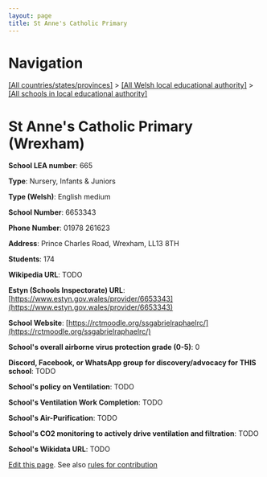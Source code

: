 ```yaml
---
layout: page
title: St Anne's Catholic Primary
---
```

# Navigation

[[All countries/states/provinces]](../../..) > [[All Welsh local educational authority]](../..) > [[All schools in local educational authority]](..)

# St Anne's Catholic Primary (Wrexham)

**School LEA number**: 665

**Type**: Nursery, Infants & Juniors

**Type (Welsh)**: English medium

**School Number**: 6653343

**Phone Number**: 01978 261623

**Address**: Prince Charles Road, Wrexham, LL13 8TH

**Students**: 174

**Wikipedia URL**: TODO

**Estyn (Schools Inspectorate) URL**: [https://www.estyn.gov.wales/provider/6653343](https://www.estyn.gov.wales/provider/6653343)

**School Website**: [https://rctmoodle.org/ssgabrielraphaelrc/](https://rctmoodle.org/ssgabrielraphaelrc/)

**School's overall airborne virus protection grade (0-5)**: 0

**Discord, Facebook, or WhatsApp group for discovery/advocacy for THIS school**: TODO

**School's policy on Ventilation**: TODO

**School's Ventilation Work Completion**: TODO

**School's Air-Purification**: TODO

**School's CO2 monitoring to actively drive ventilation and filtration**: TODO

**School's Wikidata URL**: TODO




[Edit this page](https://github.com/ventilate-schools/Wales/edit/prif/./Wrexham/St_Anne's_Catholic_Primary.md). See also [rules for contribution](../../../contribution-rules/)